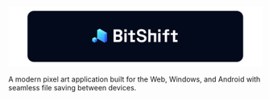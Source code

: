 ![BitShift Logo](https://github.com/FakeDazon/BitShift/blob/main/images/BitShiftReadmeLogo.svg)

A modern pixel art application built for the Web, Windows, and Android with seamless file saving between devices.
